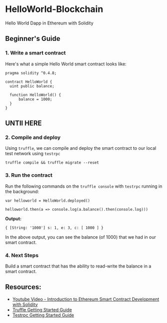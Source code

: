 # HelloWorld-Blockchain

Hello World Dapp in Ethereum with Solidity

## Beginner's Guide

### 1. Write a smart contract

Here's what a simple Hello World smart contract looks like:

```
pragma solidity ^0.4.8;

contract HelloWorld {
  uint public balance;

  function HelloWorld() {
      balance = 1000;
  }
}
```
## UNTIl HERE

### 2. Compile and deploy

Using `truffle`, we can compile and deploy the smart contract to our local test network using `testrpc`

```truffle compile && truffle migrate --reset```

### 3. Run the contract

Run the following commands on the `truffle console` with `testrpc` running in the background:

```
var helloworld = HelloWorld.deployed()

helloworld.then(a => console.log(a.balance().then(console.log)))
```

**Output:**

```
{ [String: '1000'] s: 1, e: 3, c: [ 1000 ] }
```

In the above output, you can see the balance (of 1000) that we had in our smart contract.

### 4. Next Steps

Build a smart contract that has the ability to read-write the balance in a smart contract.

## Resources:

- [Youtube Video - Introduction to Ethereum Smart Contract Development with Solidity](https://www.youtube.com/watch?v=8jI1TuEaTro)
- [Truffle Getting Started Guide](http://truffleframework.com/docs/getting_started/installation)
- [Testrpc Getting Started Guide](https://github.com/ethereumjs/testrpc#install)
